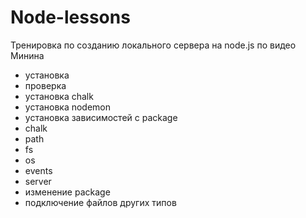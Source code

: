 # Node-lessons

Тренировка по созданию локального сервера на node.js по видео Минина

 - установка
- проверка
- установка chalk
- установка nodemon
- установка зависимостей с package
- chalk
- path
- fs
- os
- events
- server
- изменение package
- подключение файлов других типов 
